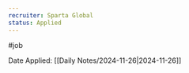 ```yaml
---
recruiter: Sparta Global
status: Applied
---
```

#job

Date Applied: [[Daily Notes/2024-11-26|2024-11-26]]